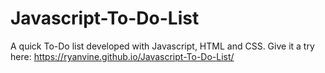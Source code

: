 # Javascript-To-Do-List
A quick To-Do list developed with Javascript, HTML and CSS.
Give it a try here: https://ryanvine.github.io/Javascript-To-Do-List/
